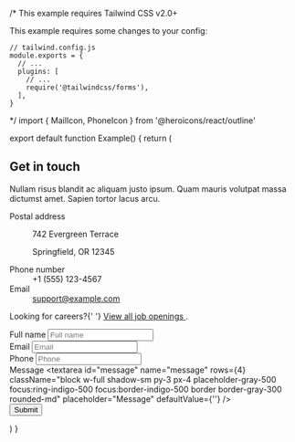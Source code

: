 /*
  This example requires Tailwind CSS v2.0+ 
  
  This example requires some changes to your config:
  
  ```
  // tailwind.config.js
  module.exports = {
    // ...
    plugins: [
      // ...
      require('@tailwindcss/forms'),
    ],
  }
  ```
*/
import { MailIcon, PhoneIcon } from '@heroicons/react/outline'

export default function Example() {
  return (
    <div className="relative bg-white">
      <div className="absolute inset-0">
        <div className="absolute inset-y-0 left-0 w-1/2 bg-gray-50" />
      </div>
      <div className="relative max-w-7xl mx-auto lg:grid lg:grid-cols-5">
        <div className="bg-gray-50 py-16 px-4 sm:px-6 lg:col-span-2 lg:px-8 lg:py-24 xl:pr-12">
          <div className="max-w-lg mx-auto">
            <h2 className="text-2xl font-extrabold tracking-tight text-gray-900 sm:text-3xl">Get in touch</h2>
            <p className="mt-3 text-lg leading-6 text-gray-500">
              Nullam risus blandit ac aliquam justo ipsum. Quam mauris volutpat massa dictumst amet. Sapien tortor lacus
              arcu.
            </p>
            <dl className="mt-8 text-base text-gray-500">
              <div>
                <dt className="sr-only">Postal address</dt>
                <dd>
                  <p>742 Evergreen Terrace</p>
                  <p>Springfield, OR 12345</p>
                </dd>
              </div>
              <div className="mt-6">
                <dt className="sr-only">Phone number</dt>
                <dd className="flex">
                  <PhoneIcon className="flex-shrink-0 h-6 w-6 text-gray-400" aria-hidden="true" />
                  <span className="ml-3">+1 (555) 123-4567</span>
                </dd>
              </div>
              <div className="mt-3">
                <dt className="sr-only">Email</dt>
                <dd className="flex">
                  <MailIcon className="flex-shrink-0 h-6 w-6 text-gray-400" aria-hidden="true" />
                  <span className="ml-3">support@example.com</span>
                </dd>
              </div>
            </dl>
            <p className="mt-6 text-base text-gray-500">
              Looking for careers?{' '}
              <a href="#" className="font-medium text-gray-700 underline">
                View all job openings
              </a>
              .
            </p>
          </div>
        </div>
        <div className="bg-white py-16 px-4 sm:px-6 lg:col-span-3 lg:py-24 lg:px-8 xl:pl-12">
          <div className="max-w-lg mx-auto lg:max-w-none">
            <form action="#" method="POST" className="grid grid-cols-1 gap-y-6">
              <div>
                <label htmlFor="full-name" className="sr-only">
                  Full name
                </label>
                <input
                  type="text"
                  name="full-name"
                  id="full-name"
                  autoComplete="name"
                  className="block w-full shadow-sm py-3 px-4 placeholder-gray-500 focus:ring-indigo-500 focus:border-indigo-500 border-gray-300 rounded-md"
                  placeholder="Full name"
                />
              </div>
              <div>
                <label htmlFor="email" className="sr-only">
                  Email
                </label>
                <input
                  id="email"
                  name="email"
                  type="email"
                  autoComplete="email"
                  className="block w-full shadow-sm py-3 px-4 placeholder-gray-500 focus:ring-indigo-500 focus:border-indigo-500 border-gray-300 rounded-md"
                  placeholder="Email"
                />
              </div>
              <div>
                <label htmlFor="phone" className="sr-only">
                  Phone
                </label>
                <input
                  type="text"
                  name="phone"
                  id="phone"
                  autoComplete="tel"
                  className="block w-full shadow-sm py-3 px-4 placeholder-gray-500 focus:ring-indigo-500 focus:border-indigo-500 border-gray-300 rounded-md"
                  placeholder="Phone"
                />
              </div>
              <div>
                <label htmlFor="message" className="sr-only">
                  Message
                </label>
                <textarea
                  id="message"
                  name="message"
                  rows={4}
                  className="block w-full shadow-sm py-3 px-4 placeholder-gray-500 focus:ring-indigo-500 focus:border-indigo-500 border border-gray-300 rounded-md"
                  placeholder="Message"
                  defaultValue={''}
                />
              </div>
              <div>
                <button
                  type="submit"
                  className="inline-flex justify-center py-3 px-6 border border-transparent shadow-sm text-base font-medium rounded-md text-white bg-indigo-600 hover:bg-indigo-700 focus:outline-none focus:ring-2 focus:ring-offset-2 focus:ring-indigo-500"
                >
                  Submit
                </button>
              </div>
            </form>
          </div>
        </div>
      </div>
    </div>
  )
}